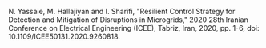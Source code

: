 N. Yassaie, M. Hallajiyan and I. Sharifi, "Resilient Control Strategy for Detection and Mitigation of Disruptions in Microgrids," 2020 28th Iranian Conference on Electrical Engineering (ICEE), Tabriz, Iran, 2020, pp. 1-6, doi: 10.1109/ICEE50131.2020.9260818.

